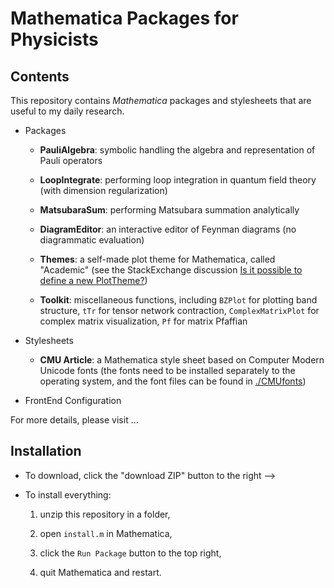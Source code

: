 # Mathematica Packages for Physicists

## Contents

This repository contains *Mathematica* packages and stylesheets that are useful to my daily research.

- Packages

  - **PauliAlgebra**: symbolic handling the algebra and representation of Pauli operators
  
  - **LoopIntegrate**: performing loop integration in quantum field theory (with dimension regularization)
  
  - **MatsubaraSum**: performing Matsubara summation analytically
  
  - **DiagramEditor**: an interactive editor of Feynman diagrams (no diagrammatic evaluation)
  
  - **Themes**: a self-made plot theme for Mathematica, called "Academic" (see the StackExchange discussion [Is it possible to define a new PlotTheme?](https://mathematica.stackexchange.com/questions/54545/is-it-possible-to-define-a-new-plottheme))
  
  - **Toolkit**: miscellaneous functions, including `BZPlot` for plotting band structure, `tTr` for tensor network contraction, `ComplexMatrixPlot` for complex matrix visualization, `Pf` for matrix Pfaffian
  
- Stylesheets

  - **CMU Article**: a Mathematica style sheet based on Computer Modern Unicode fonts (the fonts need to be installed separately to the operating system, and the font files can be found in [./CMUfonts](https://github.com/EverettYou/Mathematica-for-physics/tree/master/CMUfonts))
  
- FrontEnd Configuration

For more details, please visit ...

## Installation 

- To download, click the "download ZIP" button to the right -->

- To install everything:

  1. unzip this repository in a folder,

  2. open `install.m` in Mathematica,

  3. click the `Run Package` button to the top right,

  4. quit Mathematica and restart.

